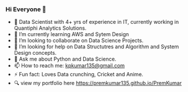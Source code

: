 ### Hi Everyone 👋

- 🔭 Data Scientist with 4+ yrs of experience in IT, currently working in Quantiphi Analytics Solutions.
- 🌱 I’m currently learning AWS and Sytem Design
- 👯 I’m looking to collaborate on Data Science Projects.
- 🤔 I’m looking for help on Data Structutres and Algorithm and System Design concepts.
- 💬 Ask me about Python and Data Science.
- 📫 How to reach me: kpkumar135@gmail.com
- ⚡ Fun fact: Loves Data crunching, Cricket and Anime.
- :mag: view my portfolio here https://premkumar135.github.io/PremKumar
